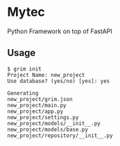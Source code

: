 # Mytec

Python Framework on top of FastAPI

## Usage

```shell
$ grim init 
Project Name: new_project
Use database? (yes/no) [yes]: yes

Generating
new_project/grim.json
new_project/main.py
new_project/app.py
new_project/settings.py
new_project/models/__init__.py
new_project/models/base.py
new_project/repository/__init__.py
```
